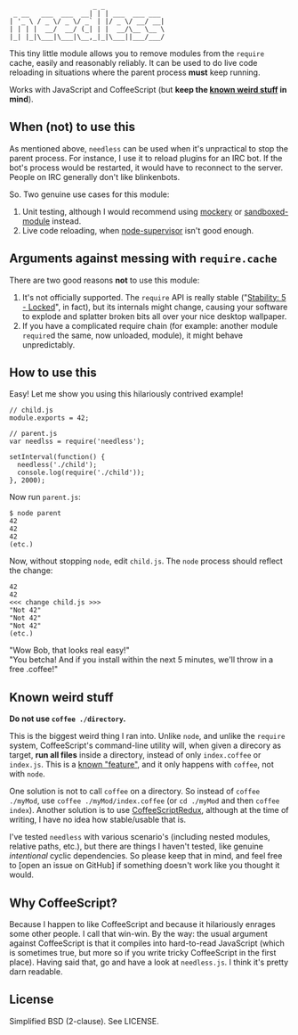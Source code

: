                          _ _
     _ __   ___  ___  __| | | ___  ___ ___
    | '_ \ / _ \/ _ \/ _` | |/ _ \/ __/ __|
    | | | |  __/  __/ (_| | |  __/\__ \__ \
    |_| |_|\___|\___|\__,_|_|\___||___/___/


This tiny little module allows you to remove modules from the `require` cache, easily and reasonably reliably. It can be used to do live code reloading in situations where the parent process **must** keep running.

Works with JavaScript and CoffeeScript (but **keep the [known weird stuff](#known-weird-stuff) in mind**).


When (not) to use this
----------------------

As mentioned above, `needless` can be used when it's unpractical to stop the parent process. For instance, I use it to reload plugins for an IRC bot. If the bot's process would be restarted, it would have to reconnect to the server. People on IRC generally don't like blinkenbots.

So. Two genuine use cases for this module:

1. Unit testing, although I would recommend using [mockery](mockery) or [sandboxed-module](sandbox) instead.
2. Live code reloading, when [node-supervisor](supervisor) isn't good enough.

  [mockery]: https://github.com/mfncooper/mockery
  [sandbox]: https://github.com/felixge/node-sandboxed-module
  [supervisor]: https://github.com/isaacs/node-supervisor


Arguments against messing with `require.cache`
----------------------------------------------

There are two good reasons **not** to use this module:

1. It's not officially supported. The `require` API is really stable ("[Stability: 5 - Locked][api]", in fact), but its internals might change, causing your software to explode and splatter broken bits all over your nice desktop wallpaper.
2. If you have a complicated require chain (for example: another module `require`d the same, now unloaded, module), it might behave unpredictably.

  [api]: http://nodejs.org/api/modules.html#modules_modules


How to use this
---------------

Easy! Let me show you using this hilariously contrived example!

```
// child.js
module.exports = 42;
```

```
// parent.js
var needlss = require('needless');

setInterval(function() {
  needless('./child');
  console.log(require('./child'));
}, 2000);
```

Now run `parent.js`:

```
$ node parent
42
42
42
(etc.)
```

Now, without stopping `node`, edit `child.js`. The `node` process should reflect the change:

```
42
42
<<< change child.js >>>
"Not 42"
"Not 42"
"Not 42"
(etc.)
```

"Wow Bob, that looks real easy!"<br />
"You betcha! And if you install within the next 5 minutes, we'll throw in a free .coffee!"


Known weird stuff
-----------------

**Do not use `coffee ./directory`.**

This is the biggest weird thing I ran into. Unlike `node`, and unlike the `require` system, CoffeeScript's command-line utility will, when given a direcory as target, **run all files** inside a directory, instead of only `index.coffee` or `index.js`. This is a [known "feature"][bug], and it only happens with `coffee`, not with `node`.

  [bug]: https://github.com/jashkenas/coffee-script/issues/2496

One solution is not to call `coffee` on a directory. So instead of `coffee ./myMod`, use `coffee ./myMod/index.coffee` (or `cd ./myMod` and then `coffee index`). Another solution is to use [CoffeeScriptRedux][redux], although at the time of writing, I have no idea how stable/usable that is.

  [redux]: https://github.com/michaelficarra/CoffeeScriptRedux

I've tested `needless` with various scenario's (including nested modules, relative paths, etc.), but there are things I haven't tested, like genuine _intentional_ cyclic dependencies. So please keep that in mind, and feel free to [open an issue on GitHub] if something doesn't work like you thought it would.

  [issue]: https://github.com/PPvG/node-needless/issues


Why CoffeeScript?
-----------------

Because I happen to like CoffeeScript and because it hilariously enrages some other people. I call that win-win. By the way: the usual argument against CoffeeScript is that it compiles into hard-to-read JavaScript (which is sometimes true, but more so if you write tricky CoffeeScript in the first place). Having said that, go and have a look at `needless.js`. I think it's pretty darn readable.


License
-------

Simplified BSD (2-clause). See LICENSE.
